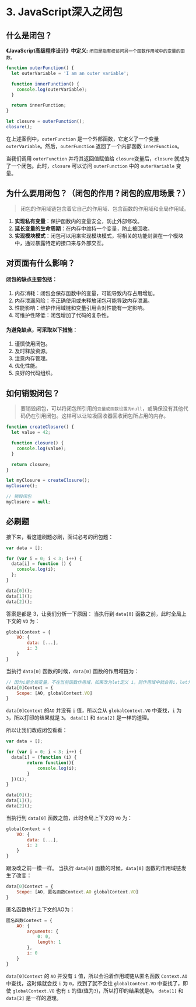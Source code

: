 # 3. JavaScript深入之闭包

## 什么是闭包？

**《JavaScript高级程序设计》中定义:**
`闭包是指有权访问另一个函数作用域中的变量的函数。`


```js
function outerFunction() {
  let outerVariable = 'I am an outer variable';

  function innerFunction() {
    console.log(outerVariable);
  }

  return innerFunction;
}

let closure = outerFunction();
closure(); 
```

在上述案例中，`outerFunction` 是一个外部函数，它定义了一个变量 `outerVariable`。然后，`outerFunction` 返回了一个内部函数 `innerFunction`。

当我们调用 `outerFunction` 并将其返回值赋值给 `closure`变量后，`closure` 就成为了一个闭包。此时，`closure` 可以访问 `outerFunction` 中的 `outerVariable` 变量。


## 为什么要用闭包？（闭包的作用？闭包的应用场景？）

> 闭包的作用域链包含着它自己的作用域、包含函数的作用域和全局作用域。

1. **实现私有变量**：保护函数内的变量安全，防止外部修改。
2. **延长变量的生命周期**：在内存中维持一个变量，防止被回收。
3. **实现模块模式**：闭包可以用来实现模块模式，将相关的功能封装在一个模块中，通过暴露特定的接口来与外部交互。

## 对页面有什么影响？

#### 闭包的缺点主要包括：

1. 内存消耗：闭包会保存函数中的变量，可能导致内存占用增加。
2. 内存泄漏风险：不正确使用或未释放闭包可能导致内存泄漏。
3. 性能影响：维护作用域链和变量引用会对性能有一定影响。
4. 可维护性降低：闭包增加了代码的复杂性。

#### 为避免缺点，可采取以下措施：

1. 谨慎使用闭包。
2. 及时释放资源。
3. 注意内存管理。
4. 优化性能。
5. 良好的代码组织。

## 如何销毁闭包？

> 要销毁闭包，可以将闭包所引用的`变量或函数设置为null`，或确保没有其他代码仍在引用闭包。这样可以让垃圾回收器回收闭包所占用的内存。

```js
function createClosure() {
  let value = 42;

  function closure() {
    console.log(value);
  }

  return closure;
}

let myClosure = createClosure();
myClosure(); 

// 销毁闭包
myClosure = null; 
```

## 必刷题
接下来，看这道刷题必刷，面试必考的闭包题：
```javascript
var data = [];

for (var i = 0; i < 3; i++) {
  data[i] = function () {
    console.log(i);
  };
}

data[0]();
data[1]();
data[2]();
```
答案是都是 3，让我们分析一下原因：
当执行到 `data[0]` 函数之前，此时全局上下文的 `VO` 为：
```javascript
globalContext = {
    VO: {
        data: [...],
        i: 3
    }
}
```
当执行 `data[0]` 函数的时候，`data[0]` 函数的作用域链为：
```javascript
// 因为i是全局变量，不在当前函数作用域，如果改为let定义 i，则作用域中就会有i，let为块级作用域
data[0]Context = {
    Scope: [AO, globalContext.VO]
}
```
`data[0]Context` 的`AO` 并没有 `i` 值，所以会从 `globalContext.VO` 中查找，`i` 为 `3`，所以打印的结果就是 `3`。
`data[1]` 和 `data[2]` 是一样的道理。

所以让我们改成闭包看看：
```javascript
var data = [];

for (var i = 0; i < 3; i++) {
  data[i] = (function (i) {
        return function(){
            console.log(i);
        }
  })(i);
}

data[0]();
data[1]();
data[2]();
```
当执行到 `data[0]` 函数之前，此时全局上下文的 `VO` 为：
```javascript
globalContext = {
    VO: {
        data: [...],
        i: 3
    }
}
```
跟没改之前一模一样。
当执行 `data[0]` 函数的时候，`data[0]` 函数的作用域链发生了改变：
```js
data[0]Context = {
    Scope: [AO, 匿名函数Context.AO globalContext.VO]
}
```
匿名函数执行上下文的AO为：

```javascript
匿名函数Context = {
    AO: {
        arguments: {
            0: 0,
            length: 1
        },
        i: 0
    }
}
```
`data[0]Context` 的 `AO` 并没有 `i` 值，所以会沿着作用域链从匿名函数 `Context.AO` 中查找，这时候就会找 `i` 为 `0`，找到了就不会往 `globalContext.VO` 中查找了，即使 `globalContext.VO` 也有 `i` 的值(值为`3`)，所以打印的结果就是`0`。
`data[1]` 和`data[2]` 是一样的道理。

